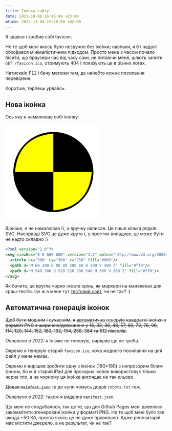 ```yaml
---
title: Іко́нка сайту
date: 2021-10-08 16:46:49 +03:00
mtime: 2022-11-04 15:28:09 +02:00
---
```


Я здався і зробив собі favicon.

Не те щоб мені якось було незручно без іко́нки; навпаки, я б і надалі обхо́дився мінімалістичним підходом. Просто мене з часом почало біси́ти, що браузери час від часу самі, не пита́ючи мене, шлють запити `GET /favicon.ico`, отримують 404 і пока́зують це в різних логах.

Натиска́ю <kbd>F12</kbd> і бачу матюки там, де на́чебто кожне посилання переві́рене.

Коротше, терпець урва́всь.


Нова іко́нка
-----------

Ось яку я намалював собі іко́нку:

<img src="/favicon.svg" width="300" height="300" alt="Іко́нка сайту">

Вірніше, я не намалював її, а вручну написав. Це лише кілька рядків SVG. Насправді SVG це дуже круто і, у простих випадках, це може бути не надто складно :)

```xml
<?xml version="1.0"?>
<svg viewBox="0 0 600 600" version="1.1" xmlns="http://www.w3.org/2000/svg">
  <circle cx="300" cy="300" r="250" fill="#000"/>
  <path d="M 60 300 Q 80 80 300 60 H 300 V 300 Z" fill="#ff0"/>
  <path d="M 540 300 Q 520 520 300 540 H 300 V 300 Z" fill="#ff0"/>
</svg>
```

Як бачите, це кругла чорно-жовта хрінь, як маркери на манеке́нах для краш-тестів. Це ж в мене тут [те́стовий сайт][1], чи не так? :)


Автоматична генерація іко́нок
----------------------------

~~Щоб бути модним і сучасним, я [автоматично генеру́ю][2] квадратні іко́нки у форматі PNG з шириною/довжиною у 16, 32, 36, 48, 57, 60, 72, 76, 96, 114, 120, 144, 152, 180, 192, 194, 256, 384 та 512 пікселів.~~

_Оновлено в 2022:_ я їх вже не генеру́ю, вирішив що не треба.

Окремо я генеру́ю старий `favicon.ico`, хоча жодного посилання на цей файл у мене немає.

Окремо я вирішив зробити одну з іко́нок (180×180) з непрозо́рим білим фоном, бо мій старий iPad для прозорих іко́нок використовує тільки чорне тло, а на чорному ця іко́нка виглядає не так кльово.

~~Додав `mainfest.json`~~ та до купи чомусь дода́в `robots.txt` теж.

_Оновлено в 2022:_ також я видалив `manifest.json`.

Що мені не сподо́балося, так це те, що для Github Pages мені довелося закоммі́тити згенеро́вані іко́нки у форматі PNG. Не те щоб мені було так шкода ~50 Кб, просто якось це не дуже правильно. Адже репозитарій має містити джерело, а не результат, чи не так?

[1]: /2021/07/02/why-test.html
[2]: https://github.com/dk487/test.de.co.ua/commit/6533e1e5a31d9b17f24a496d822172eb08417a2c
